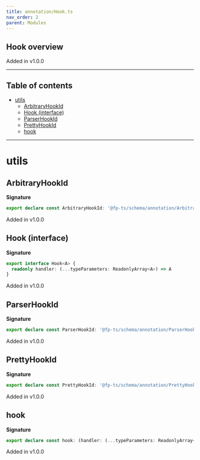 ```yaml
---
title: annotation/Hook.ts
nav_order: 2
parent: Modules
---
```


## Hook overview

Added in v1.0.0

---

<h2 class="text-delta">Table of contents</h2>

- [utils](#utils)
  - [ArbitraryHookId](#arbitraryhookid)
  - [Hook (interface)](#hook-interface)
  - [ParserHookId](#parserhookid)
  - [PrettyHookId](#prettyhookid)
  - [hook](#hook)

---

# utils

## ArbitraryHookId

**Signature**

```ts
export declare const ArbitraryHookId: '@fp-ts/schema/annotation/ArbitraryHookId'
```

Added in v1.0.0

## Hook (interface)

**Signature**

```ts
export interface Hook<A> {
  readonly handler: (...typeParameters: ReadonlyArray<A>) => A
}
```

Added in v1.0.0

## ParserHookId

**Signature**

```ts
export declare const ParserHookId: '@fp-ts/schema/annotation/ParserHookId'
```

Added in v1.0.0

## PrettyHookId

**Signature**

```ts
export declare const PrettyHookId: '@fp-ts/schema/annotation/PrettyHookId'
```

Added in v1.0.0

## hook

**Signature**

```ts
export declare const hook: (handler: (...typeParameters: ReadonlyArray<any>) => any) => Hook<any>
```

Added in v1.0.0
